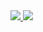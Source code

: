 <a href="https://portal.azure.com/#create/Microsoft.Template/uri/https%3A%2F%2Fraw.githubusercontent.com%2Fthdotnet%2Farm-webapp-sql-storage%2Fmaster%2Fazuredeploy.json" target="_blank">
    <img src="http://azuredeploy.net/deploybutton.png"/>
</a>
<a href="http://armviz.io/#/?load=https%3A%2F%2Fraw.githubusercontent.com%2Fthdotnet%2Farm-webapp-sql-storage%2Fmaster%2Fazuredeploy.json" target="_blank">
    <img src="http://armviz.io/visualizebutton.png"/>
</a>
